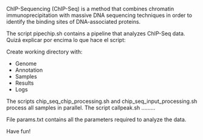 ChIP-Sequencing (ChIP-Seq) is a method that combines chromatin immunoprecipitation with massive DNA sequencing techniques in 
order to identify the binding sites of DNA-associated proteins.

The script pipechip.sh contains a pipeline that analyzes ChIP-Seq data.
Quizá explicar por encima lo que hace el script:

  Create working directory with:
 - Genome
 - Annotation
 - Samples
 - Results
 - Logs 

The scripts chip_seq_chip_processing.sh and chip_seq_input_processing.sh process all samples in parallel.
The script callpeak.sh .........

File params.txt contains all the parameters required to analyze the data.

Have fun!

